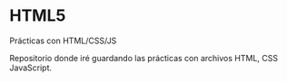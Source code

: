 # HTML5
Prácticas con  HTML/CSS/JS

Repositorio donde iré guardando las prácticas con archivos HTML, CSS JavaScript.
